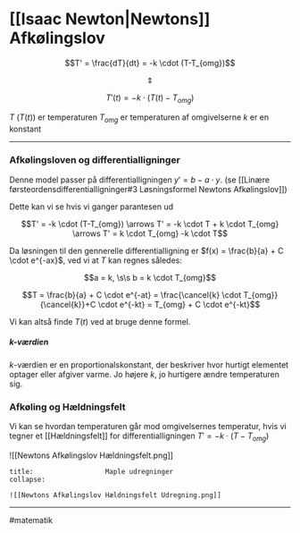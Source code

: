 # [[Isaac Newton|Newtons]] Afkølingslov

$$T' = \frac{dT}{dt} = -k \cdot (T-T_{omg})$$

$$\Updownarrow$$

$$T'(t) = -k \cdot (T(t)-T_{omg})$$

$T$ ($T(t)$) er temperaturen
$T_{omg}$ er temperaturen af omgivelserne
$k$ er en konstant

---
### Afkølingsloven og differentialligninger
Denne model passer på differentialligningen $y'=b-a \cdot y$. (se [[Linære førsteordensdifferentialligninger#3 Løsningsformel Newtons Afkølingslov]])

Dette kan vi se hvis vi ganger parantesen ud

$$T' = -k \cdot (T-T_{omg}) \arrows T' = -k \cdot T + k \cdot T_{omg} \arrows T' = k \cdot T_{omg} -k \cdot T$$

Da løsningen til den gennerelle differentialligning er $f(x) =  \frac{b}{a} + C  \cdot e^{-ax}$, ved vi at $T$ kan regnes således:

$$a = k, \s\s b = k \cdot T_{omg}$$

$$T = \frac{b}{a} + C  \cdot e^{-at} = \frac{\cancel{k} \cdot T_{omg}}{\cancel{k}}+C \cdot e^{-kt} = T_{omg} + C \cdot e^{-kt}$$

Vi kan altså finde $T(t)$ ved at bruge denne formel.

##### $k$-værdien

$k$-værdien er en proportionalskonstant, der beskriver hvor hurtigt elementet optager eller afgiver varme. Jo højere $k$, jo hurtigere ændre temperaturen sig.

### Afkøling og Hældningsfelt
Vi kan se hvordan temperaturen går mod omgivelsernes temperatur, hvis vi tegner et [[Hældningsfelt]] for differentialligningen $T' = -k \cdot (T-T_{omg})$

![[Newtons Afkølingslov Hældningsfelt.png]]

```ad-example # Admonition type. See below for a list of available types.
title:                  Maple udregninger
collapse:

![[Newtons Afkølingslov Hældningsfelt Udregning.png]]

```

---
#matematik 